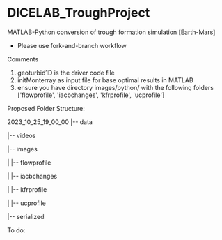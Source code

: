 # DICELAB_TroughProject
MATLAB-Python conversion of trough formation simulation [Earth-Mars]
* Please use fork-and-branch workflow

Comments
1. geoturbid1D is the driver code file
2. initMonterray as input file for base optimal results in MATLAB
3. ensure you have directory images/python/ with the following folders ['flowprofile', 'iacbchanges', 'kfrprofile', 'ucprofile']

Proposed Folder Structure:

2023_10_25_19_00_00
|-- data

|-- videos

|-- images

|   |-- flowprofile

|   |-- iacbchanges

|   |-- kfrprofile

|   |-- ucprofile

|-- serialized


To do: 
  
